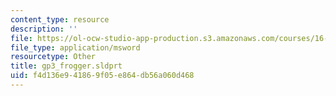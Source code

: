 ```yaml
---
content_type: resource
description: ''
file: https://ol-ocw-studio-app-production.s3.amazonaws.com/courses/16-810-engineering-design-and-rapid-prototyping-january-iap-2005/f4d136e941869f05e864db56a060d468_gp3_frogger.sldprt
file_type: application/msword
resourcetype: Other
title: gp3_frogger.sldprt
uid: f4d136e9-4186-9f05-e864-db56a060d468
---
```

